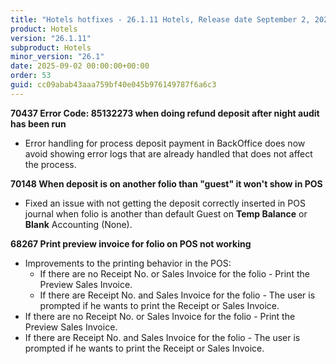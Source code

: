 ```yaml
---
title: "Hotels hotfixes - 26.1.11 Hotels, Release date September 2, 2025 - Hotfixes"
product: Hotels
version: "26.1.11"
subproduct: Hotels
minor_version: "26.1"
date: 2025-09-02 00:00:00+00:00
order: 53
guid: cc09abab43aaa759bf40e045b976149787f6a6c3
---
```


<strong>70437 Error Code: 85132273 when doing refund deposit after night audit has been run</strong>
<ul><li>Error handling for process deposit payment in BackOffice does now avoid showing error logs that are already handled that does not affect the process.</li></ul>
<strong>70148 When deposit is on another folio than "guest" it won't show in POS</strong>
<ul><li>Fixed an issue with not getting the deposit correctly inserted in POS journal when folio is another than default Guest on <b>Temp Balance</b> or <b>Blank</b> Accounting (None).</li></ul>
<strong>68267 Print preview invoice for folio on POS not working</strong>
<ul><li>Improvements to the printing behavior in the POS:<ul><li>If there are no Receipt No. or Sales Invoice for the folio - Print the Preview Sales Invoice.</li><li>If there are Receipt No. and Sales Invoice for the folio - The user is prompted if he wants to print the Receipt or Sales Invoice.</li></ul></li>
<li>If there are no Receipt No. or Sales Invoice for the folio - Print the Preview Sales Invoice.</li>
<li>If there are Receipt No. and Sales Invoice for the folio - The user is prompted if he wants to print the Receipt or Sales Invoice.</li></ul>
